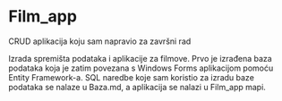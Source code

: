 # Film_app
CRUD aplikacija koju sam napravio za završni rad

Izrada spremišta podataka i aplikacije za filmove. Prvo je izrađena baza podataka koja je zatim povezana s Windows Forms aplikacijom pomoću Entity Framework-a. SQL naredbe koje sam koristio za izradu baze podataka se nalaze u Baza.md, a aplikacija se nalazi u Film_app mapi.